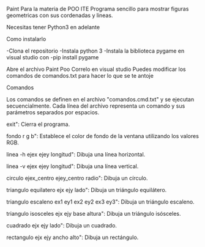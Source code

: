 Paint Para la materia de POO ITE
Programa sencillo para mostrar figuras geometricas con sus cordenadas y lineas.

Necesitas tener Python3 en adelante

Como instalarlo

-Clona el repositorio
-Instala python 3
-Instala la biblioteca pygame en visual studio con -pip install pygame

Abre el archivo Paint Poo
Correlo en visual studio
Puedes modificar los comandos de comandos.txt para hacer lo que se te antoje

Comandos

Los comandos se definen en el archivo "comandos.cmd.txt" y se ejecutan secuencialmente. Cada línea del archivo representa un comando y sus parámetros separados por espacios.


 exit": Cierra el programa.

 fondo r g b": Establece el color de fondo de la ventana utilizando los valores RGB.

 linea -h ejex ejey longitud": Dibuja una línea horizontal.

linea -v ejex ejey longitud": Dibuja una línea vertical.

circulo ejex_centro ejey_centro radio": Dibuja un círculo.

triangulo equilatero ejx ejy lado": Dibuja un triángulo equilátero.

triangulo escaleno ex1 ey1 ex2 ey2 ex3 ey3": Dibuja un triángulo escaleno.

triangulo isosceles ejx ejy base altura": Dibuja un triángulo isósceles.

cuadrado ejx ejy lado": Dibuja un cuadrado.

rectangulo ejx ejy ancho alto": Dibuja un rectángulo.
